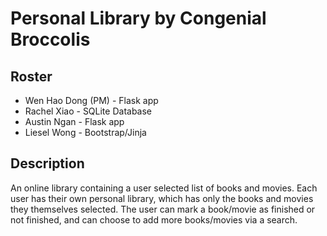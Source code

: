 # Personal Library by Congenial Broccolis

## Roster
- Wen Hao Dong (PM) - Flask app
- Rachel Xiao - SQLite Database
- Austin Ngan - Flask app
- Liesel Wong - Bootstrap/Jinja

## Description
An online library containing a user selected list of books and movies. Each user has their own personal library, which has only the books and movies they themselves selected. The user can mark a book/movie as finished or not finished, and can choose to add more books/movies via a search.
